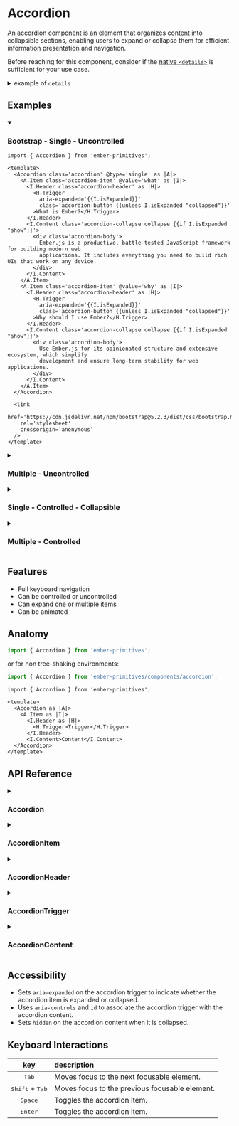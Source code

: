 # Accordion

An accordion component is an element that organizes content into collapsible sections, enabling users to expand or collapse them for efficient information presentation and navigation.

<Callout>

Before reaching for this component, consider if the [native `<details>`](https://developer.mozilla.org/en-US/docs/Web/HTML/Element/details) is sufficient for your use case.


<details><summary>example of <code>details</code></summary>

Like with the component, `<details>` and `<summary>` can be styled with CSS.

```gjs live preview
// No imports needed!
// If you need only one open a time, use the "name" attribute
// https://developer.mozilla.org/en-US/docs/Web/HTML/Element/details#name

<template>
  <div class="demo">
    <details>
      <summary>the header</summary>

      <span>
        Ember.js is a productive, battle-tested JavaScript framework for building modern web
        applications. It includes everything you need to build rich UIs that work on any device.
      </span>
    </details>

    <details>
      <summary>another header</summary>

      <span>
        Ember.js is a productive, battle-tested JavaScript framework for building modern web
        applications. It includes everything you need to build rich UIs that work on any device.
      </span>
    </details>

    <details>
      <summary>a third header</summary>

      <span>
        Ember.js is a productive, battle-tested JavaScript framework for building modern web
        applications. It includes everything you need to build rich UIs that work on any device.
      </span>
    </details>
  </div>

  <style>
    details {
      position: relative;
      padding-bottom: 1rem;
    }
    summary {
      cursor: pointer;
      margin-bottom: -1rem;
      transition-property: all;
      transition-duration: 150ms;
      transition-timing-function: cubic-bezier(0.4, 0, 0.2, 1);

      background: white;
      padding: 0.5rem;
      color: black;
      border: 1px solid;
      border-radius: 0.25rem;
      position: relative;
      z-index: 2;
    }
    details[open] > summary {
      background: #dcdcff; 
      font-weight: bold;
      margin-bottom: 1rem;
    }

    details > span {
      position: relative;
      z-index: 1;
    }

    .demo {
      margin: 1rem; 
      padding: 1rem;
      display: grid;
      gap: 1rem;
    }
  </style>
</template>
```

</details>

</Callout>

## Examples

<details open>
<summary><h3>Bootstrap - Single - Uncontrolled</h3></summary>

```gjs live preview
import { Accordion } from 'ember-primitives';

<template>
  <Accordion class='accordion' @type='single' as |A|>
    <A.Item class='accordion-item' @value='what' as |I|>
      <I.Header class='accordion-header' as |H|>
        <H.Trigger
          aria-expanded='{{I.isExpanded}}'
          class='accordion-button {{unless I.isExpanded "collapsed"}}'
        >What is Ember?</H.Trigger>
      </I.Header>
      <I.Content class='accordion-collapse collapse {{if I.isExpanded "show"}}'>
        <div class='accordion-body'>
          Ember.js is a productive, battle-tested JavaScript framework for building modern web
          applications. It includes everything you need to build rich UIs that work on any device.
        </div>
      </I.Content>
    </A.Item>
    <A.Item class='accordion-item' @value='why' as |I|>
      <I.Header class='accordion-header' as |H|>
        <H.Trigger
          aria-expanded='{{I.isExpanded}}'
          class='accordion-button {{unless I.isExpanded "collapsed"}}'
        >Why should I use Ember?</H.Trigger>
      </I.Header>
      <I.Content class='accordion-collapse collapse {{if I.isExpanded "show"}}'>
        <div class='accordion-body'>
          Use Ember.js for its opinionated structure and extensive ecosystem, which simplify
          development and ensure long-term stability for web applications.
        </div>
      </I.Content>
    </A.Item>
  </Accordion>

  <link
    href='https://cdn.jsdelivr.net/npm/bootstrap@5.2.3/dist/css/bootstrap.min.css'
    rel='stylesheet'
    crossorigin='anonymous'
  />
</template>
```

</details>

<details>
<summary><h3>Multiple - Uncontrolled</h3></summary>

```gjs live preview
import { Accordion } from 'ember-primitives';

<template>
  <Accordion @type='multiple' as |A|>
    <A.Item @value='what' as |I|>
      <I.Header as |H|>
        <H.Trigger>What is Ember?</H.Trigger>
      </I.Header>
      <I.Content>Ember.js is a productive, battle-tested JavaScript framework for building modern
        web applications. It includes everything you need to build rich UIs that work on any device.</I.Content>
    </A.Item>
    <A.Item @value='why' as |I|>
      <I.Header as |H|>
        <H.Trigger>Why should I use Ember?</H.Trigger>
      </I.Header>
      <I.Content>Use Ember.js for its opinionated structure and extensive ecosystem, which simplify
        development and ensure long-term stability for web applications.</I.Content>
    </A.Item>
  </Accordion>
</template>
```

</details>

<details>
<summary><h3>Single - Controlled - Collapsible</h3></summary>

```gjs live preview
import Component from '@glimmer/component';
import { tracked } from '@glimmer/tracking';
import { Accordion } from 'ember-primitives';

export default class ControlledAccordion extends Component {
  <template>
    <Accordion
      @type='single'
      @collapsible={{true}}
      @value={{this.value}}
      @onValueChange={{this.updateValue}}
      as |A|
    >
      <A.Item @value='what' as |I|>
        <I.Header as |H|>
          <H.Trigger>What is Ember?</H.Trigger>
        </I.Header>
        <I.Content>Ember.js is a productive, battle-tested JavaScript framework for building modern
          web applications. It includes everything you need to build rich UIs that work on any
          device.</I.Content>
      </A.Item>
      <A.Item @value='why' as |I|>
        <I.Header as |H|>
          <H.Trigger>Why should I use Ember?</H.Trigger>
        </I.Header>
        <I.Content>Use Ember.js for its opinionated structure and extensive ecosystem, which
          simplify development and ensure long-term stability for web applications.</I.Content>
      </A.Item>
    </Accordion>
  </template>

  @tracked value = 'what';

  updateValue = (value) => {
    this.value = value;
  };
}
```

</details>

<details>
<summary><h3>Multiple - Controlled</h3></summary>

```gjs live preview
import Component from '@glimmer/component';
import { tracked } from '@glimmer/tracking';

import { Accordion } from 'ember-primitives';

export default class ControlledAccordion extends Component {
  <template>
    <Accordion @type='multiple' @value={{this.values}} @onValueChange={{this.updateValues}} as |A|>
      <A.Item @value='what' as |I|>
        <I.Header as |H|>
          <H.Trigger>What is Ember?</H.Trigger>
        </I.Header>
        <I.Content>Ember.js is a productive, battle-tested JavaScript framework for building modern
          web applications. It includes everything you need to build rich UIs that work on any
          device.</I.Content>
      </A.Item>
      <A.Item @value='why' as |I|>
        <I.Header as |H|>
          <H.Trigger>Why should I use Ember?</H.Trigger>
        </I.Header>
        <I.Content>Use Ember.js for its opinionated structure and extensive ecosystem, which
          simplify development and ensure long-term stability for web applications.</I.Content>
      </A.Item>
    </Accordion>
  </template>

  @tracked values = ['what', 'why'];

  updateValues = (values) => {
    this.values = values;
  };
}
```

</details>

## Features

- Full keyboard navigation
- Can be controlled or uncontrolled
- Can expand one or multiple items
- Can be animated


## Anatomy

```js
import { Accordion } from 'ember-primitives';
```

or for non tree-shaking environments:

```js
import { Accordion } from 'ember-primitives/components/accordion';
```

```gjs
import { Accordion } from 'ember-primitives';

<template>
  <Accordion as |A|>
    <A.Item as |I|>
      <I.Header as |H|>
        <H.Trigger>Trigger</H.Trigger>
      </I.Header>
      <I.Content>Content</I.Content>
  </Accordion>
</template>
```

## API Reference

<details>
<summary><h3>Accordion</h3></summary>

```gjs live no-shadow
import { ComponentSignature } from 'kolay';

<template>
  <ComponentSignature 
    @package="ember-primitives" 
    @module='declarations/components/accordion' 
    @name='Accordion' 
  />
</template>
```

### State Attributes

|       key       | description                                  |
| :-------------: | :------------------------------------------- |
| `data-disabled` | Indicates whether the accordion is disabled. |

</details>

<details>
<summary><h3>AccordionItem</h3></summary>

```gjs live no-shadow
import { ComponentSignature } from 'kolay';

<template>
  <ComponentSignature 
    @package="ember-primitives" 
    @module='declarations/components/accordion' 
    @name='AccordionItemExternalSignature' 
  />
</template>
```

### State Attributes

|       key       | description                                                                           |
| :-------------: | :------------------------------------------------------------------------------------ |
|  `data-state`   | "open" or "closed", depending on whether the accordion item is expanded or collapsed. |
| `data-disabled` | Indicates whether the accordion item is disabled.                                     |

</details>

<details>
<summary><h3>AccordionHeader</h3></summary>

```gjs live no-shadow
import { ComponentSignature } from 'kolay';

<template>
  <ComponentSignature 
    @package="ember-primitives" 
    @module='declarations/components/accordion' 
    @name='AccordionHeaderExternalSignature' 
  />
</template>
```

### State Attributes

|       key       | description                                                                           |
| :-------------: | :------------------------------------------------------------------------------------ |
|  `data-state`   | "open" or "closed", depending on whether the accordion item is expanded or collapsed. |
| `data-disabled` | Indicates whether the accordion item is disabled.                                     |

</details>

<details>
<summary><h3>AccordionTrigger</h3></summary>

```gjs live no-shadow
import { ComponentSignature } from 'kolay';

<template>
  <ComponentSignature 
    @package="ember-primitives" 
    @module='declarations/components/accordion' 
    @name='AccordionTriggerExternalSignature' 
  />
</template>
```

### State Attributes

|       key       | description                                                                           |
| :-------------: | :------------------------------------------------------------------------------------ |
|  `data-state`   | "open" or "closed", depending on whether the accordion item is expanded or collapsed. |
| `data-disabled` | Indicates whether the accordion item is disabled.                                     |

</details>

<details>
<summary><h3>AccordionContent</h3></summary>

```gjs live no-shadow
import { ComponentSignature } from 'kolay';

<template>
  <ComponentSignature 
    @package="ember-primitives" 
    @module='declarations/components/accordion' 
    @name='AccordionContentExternalSignature' />
</template>
```

</details>

## Accessibility

- Sets `aria-expanded` on the accordion trigger to indicate whether the accordion item is expanded or collapsed.
- Uses `aria-controls` and `id` to associate the accordion trigger with the accordion content.
- Sets `hidden` on the accordion content when it is collapsed.

## Keyboard Interactions

|                key                | description                                    |
| :-------------------------------: | :--------------------------------------------- |
|          <kbd>Tab</kbd>           | Moves focus to the next focusable element.     |
| <kbd>Shift</kbd> + <kbd>Tab</kbd> | Moves focus to the previous focusable element. |
|         <kbd>Space</kbd>          | Toggles the accordion item.                    |
|         <kbd>Enter</kbd>          | Toggles the accordion item.                    |
